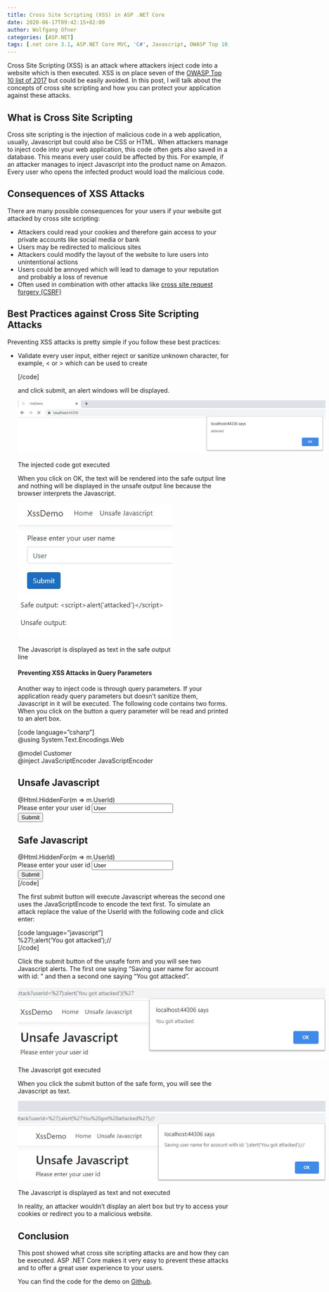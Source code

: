 ```yaml
---
title: Cross Site Scripting (XSS) in ASP .NET Core
date: 2020-06-17T09:42:15+02:00
author: Wolfgang Ofner
categories: [ASP.NET]
tags: [.net core 3.1, ASP.NET Core MVC, 'C#', Javascript, OWASP Top 10, Security]
---
```

Cross Site Scripting (XSS) is an attack where attackers inject code into a website which is then executed. XSS is on place seven of the <a href="https://owasp.org/www-project-top-ten/OWASP_Top_Ten_2017/" target="_blank" rel="noopener noreferrer">OWASP Top 10 list of 2017</a> but could be easily avoided. In this post, I will talk about the concepts of cross site scripting and how you can protect your application against these attacks.

## What is Cross Site Scripting

Cross site scripting is the injection of malicious code in a web application, usually, Javascript but could also be CSS or HTML. When attackers manage to inject code into your web application, this code often gets also saved in a database. This means every user could be affected by this. For example, if an attacker manages to inject Javascript into the product name on Amazon. Every user who opens the infected product would load the malicious code.

## Consequences of XSS Attacks

There are many possible consequences for your users if your website got attacked by cross site scripting:

  * Attackers could read your cookies and therefore gain access to your private accounts like social media or bank
  * Users may be redirected to malicious sites
  * Attackers could modify the layout of the website to lure users into unintentional actions
  * Users could be annoyed which will lead to damage to your reputation and probably a loss of revenue
  * Often used in combination with other attacks like [cross site request forgery (CSRF)](https://www.programmingwithwolfgang.com/cross-site-request-forgery-csrf-in-asp-net-core/)

## Best Practices against Cross Site Scripting Attacks

Preventing XSS attacks is pretty simple if you follow these best practices:

  * Validate every user input, either reject or sanitize unknown character, for example, < or > which can be used to create <script> tags
  * Test every input from an external source
  * Use HttpOnly for cookies so it is not readable by Javascript (therefore an attacker can&#8217;t use Javascript to read your cookies)
  * Use markdown instead of HTML editors

## Cross Site Scripting in ASP .NET Core

ASP .NET Core Is already pretty safe out of the box due to automatically encoding HTML, for example < gets encoded into &lt. Let&#8217;s have a look at two examples where XSS attacks can happen and how to prevent them. You can find the code for the demo on <a href="https://github.com/WolfgangOfner/MVC-XssDemo" target="_blank" rel="noopener noreferrer">Github</a>.

### ASP .NET Core 3.1 Demo

XSS can occur when you display text which a user entered. ASP .NET Core automatically encodes text when you use @Model, but displays the code as it if if you use @Html.Raw.

#### Preventing XSS Attacks in forms

The following code creates a form where the user can enter his user name. The input is displayed once in a safe way and once in an unsafe way.

[code language=&#8221;csharp&#8221;]  
@model Customer

<form asp-action="Index">  
<div class="form-group">  
<label asp-for="UserName">Please enter your user name</label>  
<input type="text" class="form-control" asp-for="UserName" value="User">  
</div>  
<button type="submit" class="mt-md-1 btn btn-primary">Submit</button>  
</form>

<br />

@if (!string.IsNullOrEmpty(Model.UserName))  
{  
<div class="row">  
<p>Safe output: @(Model.UserName)</p>  
</div>  
<div class="row">  
<p>Unsafe output: @Html.Raw(Model.UserName)</p>  
</div>  
}  
[/code]

When a user enters his user name everything is fine. But when an attacker enters Javascript, the Javascript will be executed when the text is rendered inside the unsafe output

tag. When you enter the following code as your name:

[code language=&#8221;javascript&#8221;]  
<script>alert(&#8216;attacked&#8217;)</script>  
[/code]

and click submit, an alert windows will be displayed.

<div id="attachment_2190" style="width: 710px" class="wp-caption aligncenter">
  <a href="/assets/img/posts/2020/06/The-injected-code-got-executed.jpg"><img aria-describedby="caption-attachment-2190" loading="lazy" class="wp-image-2190" src="/assets/img/posts/2020/06/The-injected-code-got-executed.jpg" alt="The injected code got executed causing Cross Site Scripting" width="700" height="121" /></a>
  
  <p id="caption-attachment-2190" class="wp-caption-text">
    The injected code got executed
  </p>
</div>

When you click on OK, the text will be rendered into the safe output line and nothing will be displayed in the unsafe output line because the browser interprets the Javascript.

<div id="attachment_2191" style="width: 362px" class="wp-caption aligncenter">
  <a href="/assets/img/posts/2020/06/The-Javascript-is-displayed-as-text-in-the-safe-output-line.jpg"><img aria-describedby="caption-attachment-2191" loading="lazy" class="size-full wp-image-2191" src="/assets/img/posts/2020/06/The-Javascript-is-displayed-as-text-in-the-safe-output-line.jpg" alt="The Javascript is displayed as text in the safe output line, no Cross Site Scripting possible" width="352" height="307" /></a>
  
  <p id="caption-attachment-2191" class="wp-caption-text">
    The Javascript is displayed as text in the safe output line
  </p>
</div>

#### Preventing XSS Attacks in Query Parameters

Another way to inject code is through query parameters. If your application ready query parameters but doesn&#8217;t sanitize them, Javascript in it will be executed. The following code contains two forms. When you click on the button a query parameter will be read and printed to an alert box.

[code language=&#8221;csharp&#8221;]  
@using System.Text.Encodings.Web

@model Customer  
@inject JavaScriptEncoder JavaScriptEncoder

<h2>Unsafe Javascript</h2>  
<form asp-action="JavascriptAttack">  
@Html.HiddenFor(m => m.UserId)  
<div class="form-group">  
<label for="userName">Please enter your user id</label>  
<input type="text" class="form-control" id="userName" name="userName" value="User">  
</div>  
<button type="submit" class="mt-md-1 btn btn-primary" onclick="alert(&#8216;Saving user name for account with id: @Context.Request.Query["userId"]&#8217;);">Submit</button>  
</form>

<h2>Safe Javascript</h2>  
<form asp-action="JavascriptAttack">  
@Html.HiddenFor(m => m.UserId)  
<div class="form-group">  
<label for="userName2">Please enter your user id</label>  
<input type="text" class="form-control" id="userName2" name="userName2" value="User">  
</div>  
<button type="submit" class="mt-md-1 btn btn-primary" onclick="alert(&#8216;Saving user name for account with id: @JavaScriptEncoder.Encode(Context.Request.Query["UserId"])&#8217;);">Submit</button>  
</form>  
[/code]

The first submit button will execute Javascript whereas the second one uses the JavaScriptEncode to encode the text first. To simulate an attack replace the value of the UserId with the following code and click enter:

[code language=&#8221;javascript&#8221;]  
%27);alert(&#8216;You got attacked&#8217;);//  
[/code]

Click the submit button of the unsafe form and you will see two Javascript alerts. The first one saying &#8220;Saving user name for account with id: &#8221; and then a second one saying &#8220;You got attacked&#8221;.

<div id="attachment_2192" style="width: 710px" class="wp-caption aligncenter">
  <a href="/assets/img/posts/2020/06/The-Javascript-got-executed.jpg"><img aria-describedby="caption-attachment-2192" loading="lazy" class="wp-image-2192" src="/assets/img/posts/2020/06/The-Javascript-got-executed.jpg" alt="The Javascript got executed Cross Site Scripting" width="700" height="165" /></a>
  
  <p id="caption-attachment-2192" class="wp-caption-text">
    The Javascript got executed
  </p>
</div>

When you click the submit button of the safe form, you will see the Javascript as text.

<div id="attachment_2193" style="width: 710px" class="wp-caption aligncenter">
  <a href="/assets/img/posts/2020/06/The-Javascript-is-displayed-as-text-and-not-executed.jpg"><img aria-describedby="caption-attachment-2193" loading="lazy" class="wp-image-2193" src="/assets/img/posts/2020/06/The-Javascript-is-displayed-as-text-and-not-executed.jpg" alt="The Javascript is displayed as text and not executed and no Cross Site Scripting" width="700" height="183" /></a>
  
  <p id="caption-attachment-2193" class="wp-caption-text">
    The Javascript is displayed as text and not executed
  </p>
</div>

In reality, an attacker wouldn&#8217;t display an alert box but try to access your cookies or redirect you to a malicious website.

## Conclusion

This post showed what cross site scripting attacks are and how they can be executed. ASP .NET Core makes it very easy to prevent these attacks and to offer a great user experience to your users.

You can find the code for the demo on <a href="https://github.com/WolfgangOfner/MVC-XssDemo" target="_blank" rel="noopener noreferrer">Github</a>.
